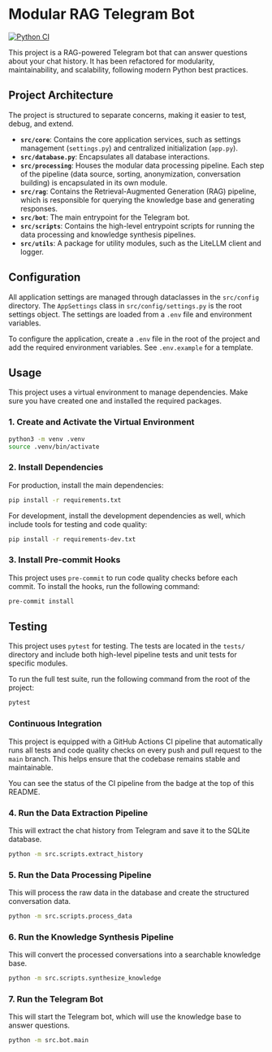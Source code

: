 # Modular RAG Telegram Bot

[![Python CI](https://github.com/your-username/your-repo/actions/workflows/ci.yml/badge.svg)](https://github.com/your-username/your-repo/actions/workflows/ci.yml)

This project is a RAG-powered Telegram bot that can answer questions about your chat history. It has been refactored for modularity, maintainability, and scalability, following modern Python best practices.

## Project Architecture

The project is structured to separate concerns, making it easier to test, debug, and extend.

-   **`src/core`**: Contains the core application services, such as settings management (`settings.py`) and centralized initialization (`app.py`).
-   **`src/database.py`**: Encapsulates all database interactions.
-   **`src/processing`**: Houses the modular data processing pipeline. Each step of the pipeline (data source, sorting, anonymization, conversation building) is encapsulated in its own module.
-   **`src/rag`**: Contains the Retrieval-Augmented Generation (RAG) pipeline, which is responsible for querying the knowledge base and generating responses.
-   **`src/bot`**: The main entrypoint for the Telegram bot.
-   **`src/scripts`**: Contains the high-level entrypoint scripts for running the data processing and knowledge synthesis pipelines.
-   **`src/utils`**: A package for utility modules, such as the LiteLLM client and logger.

## Configuration

All application settings are managed through dataclasses in the `src/config` directory. The `AppSettings` class in `src/config/settings.py` is the root settings object. The settings are loaded from a `.env` file and environment variables.

To configure the application, create a `.env` file in the root of the project and add the required environment variables. See `.env.example` for a template.

## Usage

This project uses a virtual environment to manage dependencies. Make sure you have created one and installed the required packages.

### 1. Create and Activate the Virtual Environment

```bash
python3 -m venv .venv
source .venv/bin/activate
```

### 2. Install Dependencies

For production, install the main dependencies:
```bash
pip install -r requirements.txt
```

For development, install the development dependencies as well, which include tools for testing and code quality:
```bash
pip install -r requirements-dev.txt
```

### 3. Install Pre-commit Hooks

This project uses `pre-commit` to run code quality checks before each commit. To install the hooks, run the following command:

```bash
pre-commit install
```

## Testing

This project uses `pytest` for testing. The tests are located in the `tests/` directory and include both high-level pipeline tests and unit tests for specific modules.

To run the full test suite, run the following command from the root of the project:

```bash
pytest
```

### Continuous Integration

This project is equipped with a GitHub Actions CI pipeline that automatically runs all tests and code quality checks on every push and pull request to the `main` branch. This helps ensure that the codebase remains stable and maintainable.

You can see the status of the CI pipeline from the badge at the top of this README.

### 4. Run the Data Extraction Pipeline

This will extract the chat history from Telegram and save it to the SQLite database.

```bash
python -m src.scripts.extract_history
```

### 5. Run the Data Processing Pipeline

This will process the raw data in the database and create the structured conversation data.

```bash
python -m src.scripts.process_data
```

### 6. Run the Knowledge Synthesis Pipeline

This will convert the processed conversations into a searchable knowledge base.

```bash
python -m src.scripts.synthesize_knowledge
```

### 7. Run the Telegram Bot

This will start the Telegram bot, which will use the knowledge base to answer questions.

```bash
python -m src.bot.main
```
